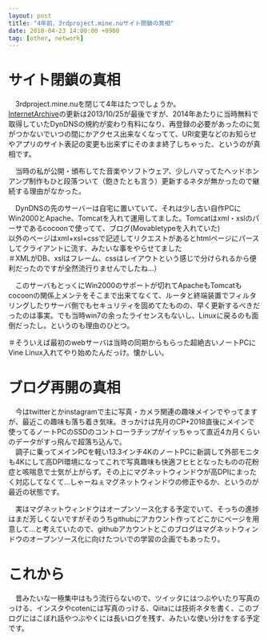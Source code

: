 ```yaml
---
layout: post
title: "4年前、3rdproject.mine.nuサイト閉鎖の真相"
date: 2018-04-23 14:00:00 +0900
tag: [other, network]
---
```


# サイト閉鎖の真相
　3rdproject.mine.nuを閉じて4年はたつでしょうか。  
[InternetArchive](https://web.archive.org/web/*/http://3rdproject.mine.nu/)の更新は2013/10/25が最後ですが、2014年あたりに当時無料で取得していたDynDNSの規約が変わり有料になり、再登録の必要があったのに気がつかないでいつの間にかアクセス出来なくなってて、URI変更などのお知らせやアプリのサイト表記の変更も出来ずにそのまま終了しちゃった、というのが真相です。  

　当時の私が公開・頒布してた音楽やソフトウェア、少しハマってたヘッドホンアンプ制作もひと段落ついて（飽きたとも言う）更新するネタが無かったので継続する理由がなかった。  

　DynDNSの先のサーバーは自宅に置いていて、それは少し古い自作PCにWin2000とApache、Tomcatを入れて運用してました。Tomcatはxml・xslのパーサであるcocoonで使ってて、ブログ(Movabletypeを入れていた)  
以外のページはxml+xsl+cssで記述してリクエストがあるとhtmlページにパースしてクライアントに流す、みたいな事をやらせてました  
＃XMLがDB、xslはフレーム、cssはレイアウトという感じで分けられるから便利だったのですが全然流行りませんでしたね…）  

　このサーバもとっくにWin2000のサポートが切れてApacheもTomcatもcocoonの関係上メンテをそこまで出来てなくて、ルータと終端装置でフィルタリングしたりサーバ側でもセキュリティを固めてたものの、早く更新するべきだったのは事実。でも当時win7の余ったライセンスもないし、Linuxに戻るのも面倒だったし。というのも理由のひとつ。  

＃そういえば最初のwebサーバは当時の同期からもらった超絶古いノートPCにVine Linux入れてやり始めたんだっけ。懐かしい。  

# ブログ再開の真相
　今はtwitterとかinstagramで主に写真・カメラ関連の趣味メインでやってますが、最近この趣味も落ち着き気味。きっかけは先月のCP+2018直後にメインで使ってるノートPCのSSDのコントローラチップがイッちゃって直近4カ月くらいのデータがすっ飛んで超落ち込んで。  
　調子に乗ってメインPCを軽い13.3インチ4KのノートPCに新調して外部モニタも4Kにして高DPI環境になってこれで写真趣味も快適フヒヒとなったものの花粉症と咳喘息で士気が上がらず。その上にマグネットウィンドウが高DPIにまったく対応してなくて…しゃーねぇマグネットウィンドウの修正やるか、というのが最近の状態です。  

　実はマグネットウィンドウはオープンソース化する予定でいて、そっちの進捗はまだ芳しくないですがそのうちgithubにアカウント作ってどこかにページを用意して…と考えていたので、githubアカウントとこのブログはマグネットウィンドウのオープンソース化に向けたついでの学習の企画でもあったり。  

# これから
　昔みたいな一極集中はもう流行らないので、ツイッタにはつぶやいたり写真のっける、インスタやcotenには写真のっける、Qiitaには技術ネタを書く、このブログにはこぼれ話やつぶやくには長いログを残す、みたいな使い分けをする予定です。